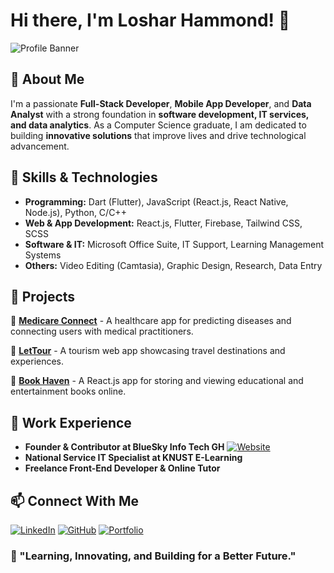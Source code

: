 # Hi there, I'm Loshar Hammond! 👋

![Profile Banner](https://avatars.githubusercontent.com/u/126801525?s=400&u=982dd1cd7507ec2c22a6c2e9f0a09520cf3f67d2&v=4)

## 🚀 About Me
I'm a passionate **Full-Stack Developer**, **Mobile App Developer**, and **Data Analyst** with a strong foundation in **software development, IT services, and data analytics**. As a Computer Science graduate, I am dedicated to building **innovative solutions** that improve lives and drive technological advancement.

## 🔧 Skills & Technologies
- **Programming:** Dart (Flutter), JavaScript (React.js, React Native, Node.js), Python, C/C++
- **Web & App Development:** React.js, Flutter, Firebase, Tailwind CSS, SCSS
- **Software & IT:** Microsoft Office Suite, IT Support, Learning Management Systems
- **Others:** Video Editing (Camtasia), Graphic Design, Research, Data Entry

## 📂 Projects
🔹 **[Medicare Connect](https://github.com/LosharHammond/Medicare-Connect)** - A healthcare app for predicting diseases and connecting users with medical practitioners.

🔹 **[LetTour](https://github.com/LosharHammond/LetTour)** - A tourism web app showcasing travel destinations and experiences.

🔹 **[Book Haven](https://github.com/LosharHammond/BookHaven)** - A React.js app for storing and viewing educational and entertainment books online.

## 💼 Work Experience
- **Founder & Contributor at BlueSky Info Tech GH** [![Website](https://bitgh.netlify.app/assets/icon-Bl3TyIZs.png)](https://bitgh.netlify.app/)
- **National Service IT Specialist at KNUST E-Learning**
- **Freelance Front-End Developer & Online Tutor**

## 📫 Connect With Me
[![LinkedIn](https://img.shields.io/badge/LinkedIn-0A66C2?style=for-the-badge&logo=linkedin&logoColor=white)](https://linkedin.com/in/losharhammond)
[![GitHub](https://img.shields.io/badge/GitHub-181717?style=for-the-badge&logo=github&logoColor=white)](https://github.com/LosharHammond)
[![Portfolio](https://img.shields.io/badge/Portfolio-FF5722?style=for-the-badge&logo=google-chrome&logoColor=white)](https://losharhammond.github.io/Portfolio)

### 🌱 "Learning, Innovating, and Building for a Better Future."
